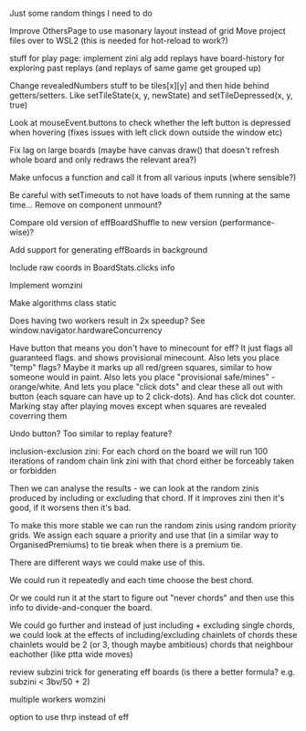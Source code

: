 Just some random things I need to do

Improve OthersPage to use masonary layout instead of grid
Move project files over to WSL2 (this is needed for hot-reload to work?)

stuff for play page:
implement zini alg
add replays
have board-history for exploring past replays (and replays of same game get grouped up)

Change revealedNumbers stuff to be tiles[x][y] and then hide behind getters/setters. Like setTileState(x, y, newState) and setTileDepressed(x, y, true)

Look at mouseEvent.buttons to check whether the left button is depressed when hovering (fixes issues with left click down outside the window etc)

Fix lag on large boards (maybe have canvas draw() that doesn't refresh whole board and only redraws the relevant area?)

Make unfocus a function and call it from all various inputs (where sensible?)

Be careful with setTimeouts to not have loads of them running at the same time...
Remove on component unmount?

Compare old version of effBoardShuffle to new version (performance-wise)?

Add support for generating effBoards in background

Include raw coords in BoardStats.clicks info

Implement womzini

Make algorithms class static

Does having two workers result in 2x speedup? See window.navigator.hardwareConcurrency

Have button that means you don't have to minecount for eff? It just flags all guaranteed flags.
and shows provisional minecount. Also lets you place "temp" flags? Maybe it marks up all red/green squares, similar to how someone would in paint. Also lets you place "provisional safe/mines" - orange/white. And lets you place "click dots" and clear these all out with button (each square can have up to 2 click-dots). And has click dot counter. Marking stay after playing moves except when squares are revealed coverring them

Undo button? Too similar to replay feature?

inclusion-exclusion zini:
For each chord on the board we will run 100 iterations of random chain link zini
with that chord either be forceably taken or forbidden

Then we can analyse the results - we can look at the random zinis produced by
including or excluding that chord. If it improves zini then it's good, if it worsens then it's bad.

To make this more stable we can run the random zinis using random priority grids.
We assign each square a priority and use that (in a similar way to OrganisedPremiums)
to tie break when there is a premium tie.

There are different ways we could make use of this.

We could run it repeatedly and each time choose the best chord.

Or we could run it at the start to figure out "never chords" and then use this info to
divide-and-conquer the board.

We could go further and instead of just including + excluding single chords, we could look at
the effects of including/excluding chainlets of chords
these chainlets would be 2 (or 3, though maybe ambitious) chords that neighbour eachother (like ptta wide moves)

review subzini trick for generating eff boards (is there a better formula? e.g. subzini < 3bv/50 + 2)

multiple workers
womzini

option to use thrp instead of eff
